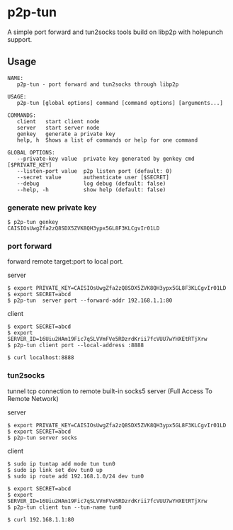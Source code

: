 # p2p-tun
A simple port forward and tun2socks tools build on libp2p with holepunch support.

## Usage
```
NAME:
   p2p-tun - port forward and tun2socks through libp2p

USAGE:
   p2p-tun [global options] command [command options] [arguments...]

COMMANDS:
   client   start client node
   server   start server node
   genkey   generate a private key
   help, h  Shows a list of commands or help for one command

GLOBAL OPTIONS:
   --private-key value  private key generated by genkey cmd [$PRIVATE_KEY]
   --listen-port value  p2p listen port (default: 0)
   --secret value       authenticate user [$SECRET]
   --debug              log debug (default: false)
   --help, -h           show help (default: false)
```

### generate new private key
```
$ p2p-tun genkey
CAISIOsUwgZfa2zQ8SDX5ZVK8QH3ypx5GL8F3KLCgvIr01LD
```

### port forward 

forward remote target:port to local port.

server
```
$ export PRIVATE_KEY=CAISIOsUwgZfa2zQ8SDX5ZVK8QH3ypx5GL8F3KLCgvIr01LD
$ export SECRET=abcd
$ p2p-tun  server port --forward-addr 192.168.1.1:80
```

client
```
$ export SECRET=abcd
$ export SERVER_ID=16Uiu2HAm19Fic7qSLVVmFVe5RDzrdKrii7fcVUU7wYHXEtRTjXrw
$ p2p-tun client port --local-address :8888

$ curl localhost:8888
```


### tun2socks

tunnel tcp connection to remote built-in socks5 server (Full Access To Remote Network)


server
```
$ export PRIVATE_KEY=CAISIOsUwgZfa2zQ8SDX5ZVK8QH3ypx5GL8F3KLCgvIr01LD
$ export SECRET=abcd
$ p2p-tun server socks
```

client
```
$ sudo ip tuntap add mode tun tun0
$ sudo ip link set dev tun0 up
$ sudo ip route add 192.168.1.0/24 dev tun0

$ export SECRET=abcd
$ export SERVER_ID=16Uiu2HAm19Fic7qSLVVmFVe5RDzrdKrii7fcVUU7wYHXEtRTjXrw
$ p2p-tun client tun --tun-name tun0

$ curl 192.168.1.1:80
```


